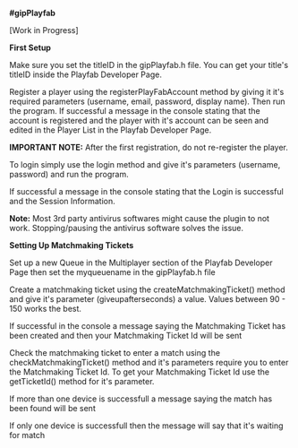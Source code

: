 ﻿


**#gipPlayfab**

[Work in Progress]

  

**First Setup**

  

Make sure you set the titleID in the gipPlayfab.h file. You can get your title's titleID inside the Playfab Developer Page.

  

Register a player using the registerPlayFabAccount method by giving it it's required parameters (username, email, password, display name). Then run the program. If successful a message in the console stating that the account is registered and the player with it's account can be seen and edited in the Player List in the Playfab Developer Page.

  

**IMPORTANT NOTE:** After the first registration, do not re-register the player.

  

To login simply use the login method and give it's parameters (username, password) and run the program.

If successful a message in the console stating that the Login is successful and the Session Information.

  

**Note:** Most 3rd party antivirus softwares might cause the plugin to not work. Stopping/pausing the antivirus software solves the issue.

  

**Setting Up Matchmaking Tickets**

  

Set up a new Queue in the Multiplayer section of the Playfab Developer Page then set the myqueuename in the gipPlayfab.h file

  

Create a matchmaking ticket using the createMatchmakingTicket() method and give it's parameter (giveupafterseconds) a value. Values between 90 - 150 works the best.

If successful in the console a message saying the Matchmaking Ticket has been created and then your Matchmaking Ticket Id will be sent

  

Check the matchmaking ticket to enter a match using the checkMatchmakingTicket() method and it's parameters require you to enter the Matchmaking Ticket Id. To get your Matchmaking Ticket Id use the getTicketId() method for it's parameter.

If more than one device is successfull a message saying the match has been found will be sent

If only one device is successfull then the message will say that it's waiting for match
